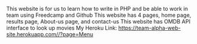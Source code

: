 This website is for us to learn how to write in PHP and be able to work in team using Freedcamp and Github
This website has 4 pages, home page, results page, About-us page, and contact-us
This website has OMDB API interface to look up movies 
My Heroku Link: https://team-alpha-web-site.herokuapp.com//?page=Menu
